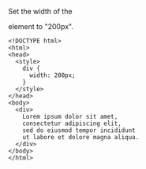 Set the width of the <div> element to "200px".

    <!DOCTYPE html>
    <html>
    <head>
      <style>
        div {
          width: 200px;
        }
      </style>
    </head>
    <body>
      <div>
        Lorem ipsum dolor sit amet,
        consectetur adipiscing elit,
        sed do eiusmod tempor incididunt
        ut labore et dolore magna aliqua.
      </div>
    </body>
    </html>
